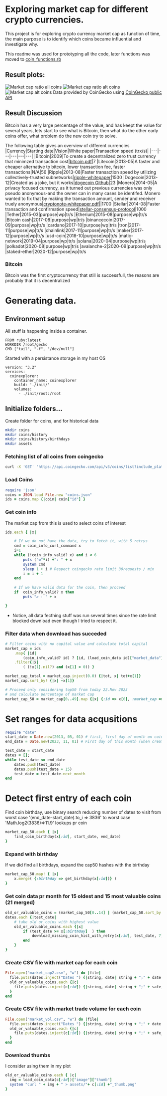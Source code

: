 # Exploring market cap for different crypto currencies.
This project is for exploring crypto currency market cap as function of time, the main purpose is to identify which coins became influential and investigate why.

This readme was used for prototyping all the code, later functions was moved to [coin_functions.rb](coin_functions.rb)

## Result plots:

![Market cap ratio all coins](plots/market_cap_ratio_all.png)
![Market cap ratio alt coins](plots/market_cap_ratio_alt_coins.png)
![Market cap alt coins](plots/market_cap_alt_coins.png)
Data provided by CoinGecko using [CoinGecko public API ](https://www.coingecko.com/api/documentation)

## Result Discussion
Bitcoin has a very large percentage of the value, and has keept the value for several years, lets start to see what is Bitcoin, then what do the other early coins offer, what problem do the new coin try to solve.

The following table gives an overview of different currencies 
|Currency|Starting date|Vision|White paper|Transaction speed (trx/s)|
|---|---|---|---|---|
|Bitcoin|2009|To create a decentralized zero trust currency that minimzed transaction cost|[bitcoin.pdf](https://bitcoin.org/bitcoin.pdf)|7
|Litecoin|2013-05|A faster and cheaper alternative to bitcoin, lower transaction fee, faster transactions|N/A|56
|Ripple|2013-08|Faster transaction speed by utilizing collectively-trusted subnetworks|[ripple-whitepaper](https://whitepaper.io/document/1/ripple-whitepaper)|1500
|Dogecoin|2013-12|Created as a joke, but it works|[dogecoin Github](https://github.com/dogecoin/dogecoin)|23
|Monero|2014-05|A privacy focused currency, as it turned out previous currencies was only pseudo anonymous-and the owner can in many cases be identifed. Monero wanted to fix that by making the transaction amount, sender and receiver truely anonymous|[cryptonote-whitepaper.pdf](https://www.getmonero.org/resources/research-lab/pubs/cryptonote-whitepaper.pdf)||1700
|Stellar|2014-08|Faster transaction and confirmation speed|[stellar-consensus-protocol](https://stellar.org/learn/stellar-consensus-protocol)|1000
|Tether|2015-03|purpose|wp|tr/s
|Etherium|2015-08|purpose|wp|tr/s
|Bitcoin cash|2017-08|purpose|wp|tr/s
|binancecoin|2017-09|purpose|wp|tr/s
|cardano|2017-10|purpose|wp|tr/s
|tron|2017-11|purpose|wp|tr/s
|chainlink|2017-11|purpose|wp|tr/s
|maker|2017-12|purpose|wp|tr/s
|usd-coin|2018-10|purpose|wp|tr/s
|matic-network|2019-04|purpose|wp|tr/s
|solana|2020-04|purpose|wp|tr/s
|polkadot|2020-08|purpose|wp|tr/s
|avalanche-2|2020-09|purpose|wp|tr/s
|staked-ether|2020-12|purpose|wp|tr/s

### Bitcoin
Bitcoin was the first cryptocurrency that still is successfull, the reasons are probably that it is decentralized


# Generating data.

## Environment setup
All stuff is happening inside a container.
```docker
FROM ruby:latest
WORKDIR /root/gecko
CMD ["tail", "-f", "/dev/null"] 
```

Started with a persistance storage in my host OS
```docker
version: "3.2"
services:
  coinexplorer:
    container_name: coinexplorer
    build: './init/'
    volumes:
      - ./init/root:/root 
```

## Initialize folders...
Create folder for coins, and for historical data
```bash
mkdir coins
mkdir coins/history
mkdir coins/history/birthdays
mkdir assets
```

### Fetching list of all coins from coingecko
```bash
curl -X 'GET' 'https://api.coingecko.com/api/v3/coins/list?include_platform=true' -H 'accept: application/json' >> coins.json
```

### Load Coins
```ruby
require 'json'
coins = JSON.load File.new "coins.json"
ids = coins.map {|coin| coin["id"] }
```

### Get coin info
The market cap from this is used to select coins of interest
```ruby
ids.each { |x|

    # If we do not have the data, try to fetch it, with 5 retrys
    cmd = coin_info_curl_command x
    i=1
    while (!coin_info_valid? x) and i < 6
        puts ("⚙"*i) +": " + x
        system cmd
        sleep 1 + i # Respect coingecko rate limit 30requests / min
        i = i + 1
    end
    
    # If we have valid data for the coin, then proceed
    if  coin_info_valid? x then
        puts "✔ : " + x

}
```
* Notice, all data fecthing stuff was run several times since the rate limit blocked download even though I tried to respect it.

### Filter data when download has succeded
```ruby
# Filter coins with no capital value and calculate total capital
market_cap = ids
    .map{ |id| 
        (coin_info_valid? id) ? [id, (load_coin_data id)["market_data"]["market_cap"]["usd"]] : [id, 0] }
    .filter{|x| 
        ( (!x[1].nil?) and (x[1] > 0)) }

market_cap_total = market_cap.inject(0.0) {|tot, x| tot+x[1]}
market_cap.sort_by! {|x| -x[1]}

# Proceed only considering top50 from today 22.Nov 2023
# and calculate percentage of market cap
market_cap_50 = market_cap[0..49].map {|x| {:id => x[0], :market_cap =>  x[1], :cap_ratio =>  x[1]/market_cap_total} }
```

# Set ranges for data acqusitions
```ruby
require "date"
start_date = Date.new(2013, 05, 01) # first, first day of month on coin gecko with any valid data
end_date = Date.new(2023, 11, 01) # First day of this month (when creating script)

test_date = start_date
dates = [];
while test_date <= end_date
    dates.push(test_date)
    dates.push(test_date + 15)
    test_date = test_date.next_month
end
```
# Detect first entry of each coin
Find coin birthday, use binary search reducing number of dates to visit from worst case '(end_date-start_date).to_i => 3836' to worst case 'Math.log2(3836)=>11.9' lookups pr coin
```ruby
market_cap_50.each { |x|
    find_coin_birthday(x[:id], start_date, end_date)
}
```

### Expand with birthday
If we did find all birthdays, 
expand the cap50 hashes with the birthday
```ruby
market_cap_50.map! { |x|
    x.merge( {:birthday => get_birthday(x[:id])} )
}
```

### Get coin data pr month for 15 oldest and 15 most valuable coins (21 merged)
```ruby
old_or_valuable_coins = (market_cap_50[0..14] | (market_cap_50.sort_by {|x| x[:birthday]}[0..14])).sort_by {|x| x[:birthday]}
dates.each {|test_date|
    # take old or coins with highest value
    old_or_valuable_coins.each {|x| 
        if (test_date >= x[:birthday]  ) then
            download_missing_coin_hist_with_retry(x[:id], test_date, 7)
        end
    }
}
```

### Create CSV file with market cap for each coin
```ruby
File.open("market_cap2.csv", "w") do |file|
  file.puts(dates.inject("Dates ") {|string, date| string + ";" + date.strftime("%Y-%m-%d")})
  old_or_valuable_coins.each {|c|
    file.puts(dates.inject(c[:id]) {|string, date| string + ";" + safe_get_coin_market_cap(c[:id], date).to_s} )
  }
end
```

### Create CSV file with market trade volume for each coin
```ruby
File.open("market_vol.csv", "w") do |file|
  file.puts(dates.inject("Dates ") {|string, date| string + ";" + date.strftime("%Y-%m-%d")})
  old_or_valuable_coins.each {|c|
    file.puts(dates.inject(c[:id]) {|string, date| string + ";" + safe_get_coin_volume(c[:id], date).to_s} )
  }
end
```

### Download thumbs
I consider using them in my plot
```ruby
old_or_valuable_coins.each { |c|
  img = load_coin_data(c[:id])["image"]["thumb"]
  system "curl " + img + " > assets/"+ c[:id] +"_thumb.png"
}
```

